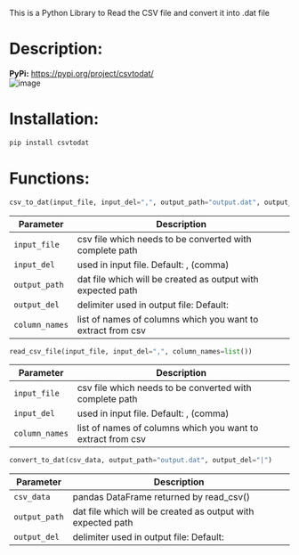 This is a Python Library to Read the CSV file and convert it into .dat file

# Description: 
**PyPi:** https://pypi.org/project/csvtodat/ <br />
![image](https://user-images.githubusercontent.com/29909977/200530068-5d78646d-cd5c-473f-98ed-7c6c140a0953.png)

# Installation:
```python
pip install csvtodat
```

# Functions:
 ```python
 csv_to_dat(input_file, input_del=",", output_path="output.dat", output_del="|", column_names=list())
 ```
| Parameter | Description |
| --- | --- |
| `input_file` | csv file which needs to be converted with complete path |
| `input_del` | used in input file. Default: , (comma) |
| `output_path` | dat file which will be created as output with expected path |
| `output_del` | delimiter used in output file: Default: | (pipe) |
| `column_names` | list of names of columns which you want to extract from csv |

```python
read_csv_file(input_file, input_del=",", column_names=list()) 
```
| Parameter | Description |
| --- | --- |
| `input_file` | csv file which needs to be converted with complete path |
| `input_del` | used in input file. Default: , (comma) |
| `column_names` | list of names of columns which you want to extract from csv |

```python
convert_to_dat(csv_data, output_path="output.dat", output_del="|") 
```
| Parameter | Description |
| --- | --- |
| `csv_data` | pandas DataFrame returned by read_csv() |
| `output_path` | dat file which will be created as output with expected path |
| `output_del` | delimiter used in output file: Default: | (pipe) |
